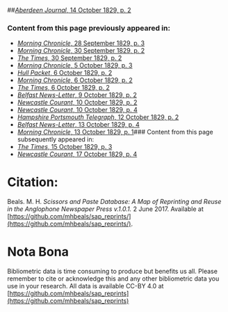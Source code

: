 ##[*Aberdeen Journal*, 14 October 1829, p. 2](https://mhbeals.github.io/sap_html/Aberdeen-Journal/Aberdeen-Journal-14-October-1829-p-2)

### Content from this page previously appeared in:
+ [*Morning Chronicle*, 28 September 1829, p. 3](https://mhbeals.github.io/sap_html/Morning-Chronicle/Morning-Chronicle-28-September-1829-p-3)
+ [*Morning Chronicle*, 30 September 1829, p. 2](https://mhbeals.github.io/sap_html/Morning-Chronicle/Morning-Chronicle-30-September-1829-p-2)
+ [*The Times*, 30 September 1829, p. 2](https://mhbeals.github.io/sap_html/The-Times/The-Times-30-September-1829-p-2)
+ [*Morning Chronicle*, 5 October 1829, p. 3](https://mhbeals.github.io/sap_html/Morning-Chronicle/Morning-Chronicle-5-October-1829-p-3)
+ [*Hull Packet*, 6 October 1829, p. 2](https://mhbeals.github.io/sap_html/Hull-Packet/Hull-Packet-6-October-1829-p-2)
+ [*Morning Chronicle*, 6 October 1829, p. 2](https://mhbeals.github.io/sap_html/Morning-Chronicle/Morning-Chronicle-6-October-1829-p-2)
+ [*The Times*, 6 October 1829, p. 2](https://mhbeals.github.io/sap_html/The-Times/The-Times-6-October-1829-p-2)
+ [*Belfast News-Letter*, 9 October 1829, p. 2](https://mhbeals.github.io/sap_html/Belfast-News-Letter/Belfast-News-Letter-9-October-1829-p-2)
+ [*Newcastle Courant*, 10 October 1829, p. 2](https://mhbeals.github.io/sap_html/Newcastle-Courant/Newcastle-Courant-10-October-1829-p-2)
+ [*Newcastle Courant*, 10 October 1829, p. 4](https://mhbeals.github.io/sap_html/Newcastle-Courant/Newcastle-Courant-10-October-1829-p-4)
+ [*Hampshire Portsmouth Telegraph*, 12 October 1829, p. 2](https://mhbeals.github.io/sap_html/Hampshire-Portsmouth-Telegraph/Hampshire-Portsmouth-Telegraph-12-October-1829-p-2)
+ [*Belfast News-Letter*, 13 October 1829, p. 4](https://mhbeals.github.io/sap_html/Belfast-News-Letter/Belfast-News-Letter-13-October-1829-p-4)
+ [*Morning Chronicle*, 13 October 1829, p. 1](https://mhbeals.github.io/sap_html/Morning-Chronicle/Morning-Chronicle-13-October-1829-p-1)### Content from this page subsequently appeared in:
+ [*The Times*, 15 October 1829, p. 3](https://mhbeals.github.io/sap_html/The-Times/The-Times-15-October-1829-p-3)
+ [*Newcastle Courant*, 17 October 1829, p. 4](https://mhbeals.github.io/sap_html/Newcastle-Courant/Newcastle-Courant-17-October-1829-p-4)
                    
# Citation: 

Beals. M. H. *Scissors and Paste Database: A Map of Reprinting and Reuse in the Anglophone Newspaper Press v.1.0.1.* 2 June 2017. Available at [https://github.com/mhbeals/sap_reprints/](https://github.com/mhbeals/sap_reprints/). 
                    
# Nota Bona

Bibliometric data is time consuming to produce but benefits us all. Please remember to cite or acknowledge this and any other bibliometric data you use in your research. All data is available CC-BY 4.0 at [https://github.com/mhbeals/sap_reprints](https://github.com/mhbeals/sap_reprints)